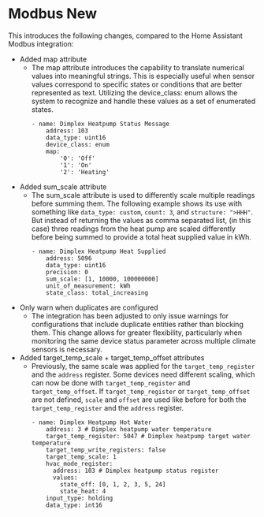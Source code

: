 # Modbus New

This introduces the following changes, compared to the Home Assistant Modbus integration:

* Added map attribute
  - The map attribute introduces the capability to translate numerical values into meaningful strings. This is especially useful when sensor values correspond to specific states or conditions that are better represented as text. Utilizing the device_class: enum allows the system to recognize and handle these values as a set of enumerated states.
    ```
    - name: Dimplex Heatpump Status Message
        address: 103
        data_type: uint16
        device_class: enum
        map:
            '0': 'Off'
            '1': 'On'
            '2': 'Heating'
    ```
* Added sum_scale attribute
  - The sum_scale attribute is used to differently scale multiple readings before summing them. The following example shows its use with something like `data_type: custom`, `count: 3`, and `structure: ">HHH"`. But instead of returning the values as comma separated list, (in this case) three readings from the heat pump are scaled differently before being summed to provide a total heat supplied value in kWh.
    ```
    - name: Dimplex Heatpump Heat Supplied
        address: 5096
        data_type: uint16
        precision: 0
        sum_scale: [1, 10000, 100000000]
        unit_of_measurement: kWh
        state_class: total_increasing
    ```
* Only warn when duplicates are configured
  - The integration has been adjusted to only issue warnings for configurations that include duplicate entities rather than blocking them. This change allows for greater flexibility, particularly when monitoring the same device status parameter across multiple climate sensors is necessary.
* Added target_temp_scale + target_temp_offset attributes
  - Previously, the same scale was applied for the `target_temp_register` and the `address` register. Some devices need different scaling, which can now be done with `target_temp_register` and `target_temp_offset`. If `target_temp_register` or `target_temp_offset` are not defined, `scale` and `offset` are used like before for both the `target_temp_register` and the `address` register.
    ```
    - name: Dimplex Heatpump Hot Water
        address: 3 # Dimplex heatpump water temperature
        target_temp_register: 5047 # Dimplex heatpump target water temperature
        target_temp_write_registers: false
        target_temp_scale: 1
        hvac_mode_register:
          address: 103 # Dimplex heatpump status register
          values:
            state_off: [0, 1, 2, 3, 5, 24]
            state_heat: 4
        input_type: holding
        data_type: int16
    ```
